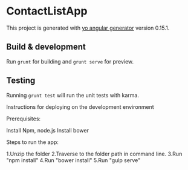 # ContactListApp

This project is generated with [yo angular generator](https://github.com/yeoman/generator-angular)
version 0.15.1.

## Build & development

Run `grunt` for building and `grunt serve` for preview.

## Testing

Running `grunt test` will run the unit tests with karma.


Instructions for deploying on the development environment

Prerequisites:

Install Npm, node.js
Install bower

Steps to run the app:

1.Unzip the folder
2.Traverse to the folder path in command line.
3.Run "npm install"
4.Run "bower install"
5.Run "gulp serve"

